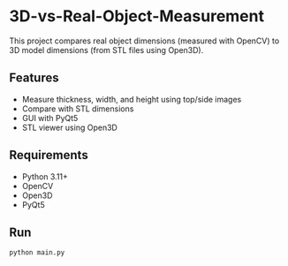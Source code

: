 # 3D-vs-Real-Object-Measurement

This project compares real object dimensions (measured with OpenCV) to 3D model dimensions (from STL files using Open3D).

## Features
- Measure thickness, width, and height using top/side images
- Compare with STL dimensions
- GUI with PyQt5
- STL viewer using Open3D

## Requirements
- Python 3.11+
- OpenCV
- Open3D
- PyQt5

## Run
```bash
python main.py

